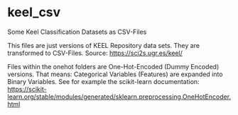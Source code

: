 # keel_csv
Some Keel Classification Datasets as CSV-Files

This files are just versions of KEEL Repository data sets. They are transformed to CSV-Files. 
Source: https://sci2s.ugr.es/keel/

Files within the onehot folders are One-Hot-Encoded (Dummy Encoded) versions. 
That means: Categorical Variables (Features) are expanded into Binary Variables. 
See for example the scikit-learn documentation: https://scikit-learn.org/stable/modules/generated/sklearn.preprocessing.OneHotEncoder.html
